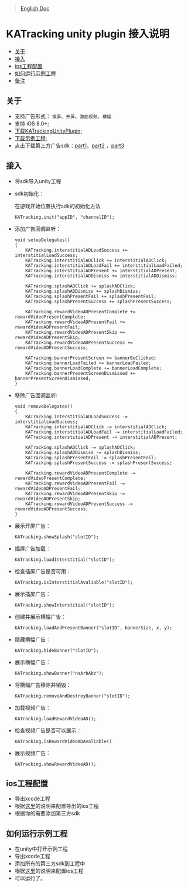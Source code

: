 >[English Doc](https://github.com/KATracking/KATrackingAd/blob/master/KATrackingAd_Unity/README.md)

# KATracking unity plugin 接入说明

* [关于](#start)
* [接入](#step1)
* [ios工程配置](#step2)
* [如何运行示例工程](#step3)
* [备注](#step4)

## <a name="start">关于</a>


* 支持广告形式： `插屏`、`开屏`、`激励视频`、`横幅`
* 支持 iOS 8.0+;
* [下载KATrackingUnityPlugin;](https://github.com/KATracking/KATrackingAd/blob/master/KATrackingAd_Unity/KATrackingUnityPlugin.unitypackage.zip)
* [下载示例工程;](https://github.com/KATracking/KATrackingAd/tree/master/KATrackingAd_Unity/KATrackingUnitySampleProj)
* 点击下载第三方广告sdk：[part1](https://github.com/KATracking/KATrackingAd/blob/master/KATrackingAd_iOS/Mediation_1.zip)，[part2](https://github.com/KATracking/KATrackingAd/blob/master/KATrackingAd_iOS/Mediation_2.zip) ，[part3](https://github.com/KATracking/KATrackingAd/blob/master/KATrackingAd_iOS/Mediation_3.zip) 


## <a name="step1">接入</a>

* 将sdk导入unity工程

* sdk初始化：

	在游戏开始位置执行sdk的初始化方法

	```
	KATracking.init("appID", "channelID");
	```

* 添加广告回调监听：

	```
	void setupDelegates()
    {
        KATracking.interstitialADLoadSuccess += interstitialLoadSuccess;
        KATracking.interstitialADClick += interstitialADClick;
        KATracking.interstitialADLoadFail += interstitialLoadFailed;
        KATracking.interstitialADPresent += interstitialADPresent;
        KATracking.interstitialADDismiss += interstitialADDismiss;

        KATracking.splashADClick += splashADClick;
        KATracking.splashADDismiss += splashDismiss;
        KATracking.splashPresentFail += splashPresentFail;
        KATracking.splashPresentSuccess += splashPresentSuccess;

        KATracking.rewardVideoADPresentComplete += rewardVideoPresentComplete;
        KATracking.rewardVideoADPresentFail += rewardVideoADPresentFail;
        KATracking.rewardVideoADPresentSkip += rewardVideoADPresentSkip;
        KATracking.rewardVideoADPresentSuccess += rewardVideoADPresentSuccess;

        KATracking.bannerPresentScreen += bannerBeClicked;
        KATracking.bannerLoadFailed += bannerLoadFailed;
        KATracking.bannerLoadComplete += bannerLoadComplete;
        KATracking.bannerPresentScreenDismissed += bannerPresentScreenDismissed;
    }
	```
* 移除广告回调监听:

	```
	void removeDelegates()
    {
        KATracking.interstitialADLoadSuccess -= interstitialLoadSuccess;
        KATracking.interstitialADClick -= interstitialADClick;
        KATracking.interstitialADLoadFail -= interstitialLoadFailed;
        KATracking.interstitialADPresent -= interstitialADPresent;

        KATracking.splashADClick -= splashADClick;
        KATracking.splashADDismiss -= splashDismiss;
        KATracking.splashPresentFail -= splashPresentFail;
        KATracking.splashPresentSuccess -= splashPresentSuccess;

        KATracking.rewardVideoADPresentComplete -= rewardVideoPresentComplete;
        KATracking.rewardVideoADPresentFail -= rewardVideoADPresentFail;
        KATracking.rewardVideoADPresentSkip -= rewardVideoADPresentSkip;
        KATracking.rewardVideoADPresentSuccess -= rewardVideoADPresentSuccess;
    }
	```

* 展示开屏广告：

	```
	KATracking.showSplash("slotID");
	```
	
* 插屏广告加载：

	```
	KATracking.loadInterstitial("slotID");
	```
	
* 检查插屏广告是否可用：

	```
	KATracking.isInterstitialAvaliable("slotID");
	```
	
* 展示插屏广告：

	```
	KATracking.showInterstitial("slotID");
	```
		
* 创建并展示横幅广告：

	```
	KATracking.loadAndPresentBanner("slotID", bannerSize, x, y);
	```
	
* 隐藏横幅广告：

	```
	KATracking.hideBanner("slotID");
	```

* 展示横幅广告：

	```
	KATracking.showBanner("naArbAbz");
	```
	
* 将横幅广告移除并销毁：

	```
	KATracking.removeAndDestroyBanner("slotID");
	```
	
* 加载视频广告：

	```
	KATracking.loadRewardVideoAD();
	```
	
* 检查视频广告是否可以展示：

	```
	KATracking.isRewardVideoADAvaliable()
	```
	
* 展示视频广告：

	```
	KATracking.showRewardVideoAD();
	```
	


## <a name="step2">ios工程配置</a>

*  导出xcode工程
*  根据[这里](https://github.com/KATracking/KATrackingAd/blob/master/KATrackingAd_iOS/README.md)的说明来配置导出的ios工程
*  根据你的需要添加第三方sdk

## <a name="step3">如何运行示例工程</a>

* 在unity中打开示例工程
* 导出xcode工程
* 添加所有的第三方sdk到工程中
* 根据[这里](https://github.com/KATracking/KATrackingAd/blob/master/KATrackingAd_iOS/README.md)的说明来配置ios工程
* 可以运行了。
